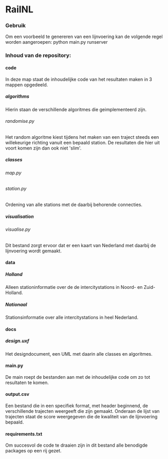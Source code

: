 # RailNL

### Gebruik
Om een voorbeeld te genereren van een lijnvoering kan de volgende regel worden aangeroepen:
python main.py runserver

### Inhoud van de repository:
#### code
In deze map staat de inhoudelijke code van het resultaten maken in 3 mappen opgedeeld.
##### algorithms 
Hierin staan de verschillende algoritmes die geimplementeerd zijn.
###### randomise.py 
Het random algoritme kiest tijdens het maken van een traject steeds een willekeurige richting vanuit een bepaald station.
De resultaten die hier uit voort komen zijn dan ook niet 'slim'. 
##### classes 
###### map.py

###### station.py
Ordening van alle stations met de daarbij behorende connecties.

##### visualisation
###### visualise.py
Dit bestand zorgt ervoor dat er een kaart van Nederland met daarbij de lijnvoering wordt gemaakt.

#### data
##### Holland
Alleen stationinformatie over de de intercitystations in Noord- en Zuid-Holland. 
##### Nationaal
Stationsinformatie over alle intercitystations in heel Nederland.

#### docs
##### design.uxf
Het designdocument, een UML met daarin alle classes en algoritmes.

#### main.py
De main roept de bestanden aan met de inhoudelijke code om zo tot resultaten te komen. 

#### output.csv
Een bestand die in een specifiek format, met header beginnend, de verschillende trajecten weergeeft die zijn gemaakt. Onderaan de lijst van trajecten staat de score weergegeven die de kwaliteit van de lijnvoering bepaald.

#### requirements.txt
Om succesvol de code te draaien zijn in dit bestand alle benodigde packages op een rij gezet. 